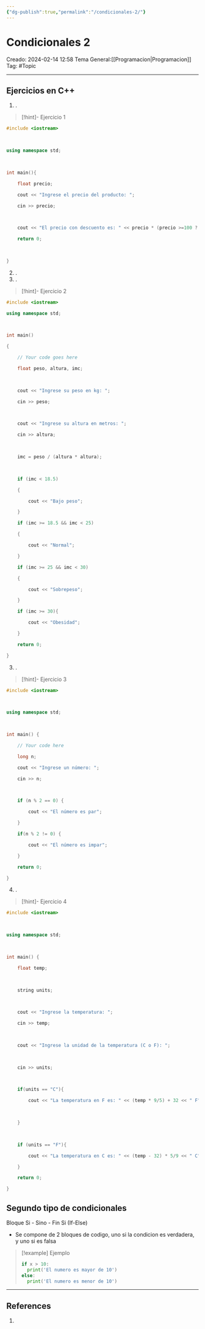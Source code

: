 ```yaml
---
{"dg-publish":true,"permalink":"/condicionales-2/"}
---
```



# Condicionales 2
Creado: 2024-02-14 12:58
Tema General:[[Programacion\|Programacion]]
Tag: #Topic


___
## Ejercicios en C++

1. .
 >[!hint]- Ejercicio 1
 >
<div class="transclusion internal-embed is-loaded"><div class="markdown-embed">



```cpp
#include <iostream>

  

using namespace std;

  

int main(){

    float precio;

    cout << "Ingrese el precio del producto: ";

    cin >> precio;

  

    cout << "El precio con descuento es: " << precio * (precio >=100 ? 0.9 : 1)  << endl;

    return 0;

  

}
```

</div></div>

 2. .
2. .
>[!hint]- Ejercicio 2
>
<div class="transclusion internal-embed is-loaded"><div class="markdown-embed">



```cpp
#include <iostream>

using namespace std;

  

int main()

{

    // Your code goes here

    float peso, altura, imc;

  

    cout << "Ingrese su peso en kg: ";

    cin >> peso;

  

    cout << "Ingrese su altura en metros: ";

    cin >> altura;

  

    imc = peso / (altura * altura);

  

    if (imc < 18.5)

    {

        cout << "Bajo peso";

    }

    if (imc >= 18.5 && imc < 25)

    {

        cout << "Normal";

    }

    if (imc >= 25 && imc < 30)

    {

        cout << "Sobrepeso";

    }

    if (imc >= 30){

        cout << "Obesidad";

    }

    return 0;

}
```

</div></div>

3. .
>[!hint]- Ejercicio 3
>
<div class="transclusion internal-embed is-loaded"><div class="markdown-embed">



```cpp
#include <iostream>

  

using namespace std;

  

int main() {

    // Your code here

    long n;

    cout << "Ingrese un número: ";

    cin >> n;

  

    if (n % 2 == 0) {

        cout << "El número es par";

    }

    if(n % 2 != 0) {

        cout << "El número es impar";

    }

    return 0;

}
```

</div></div>

4. .
>[!hint]- Ejercicio 4
>
<div class="transclusion internal-embed is-loaded"><div class="markdown-embed">



```cpp
#include <iostream>

  

using namespace std;

  

int main() {

    float temp;

  

    string units;

  

    cout << "Ingrese la temperatura: ";

    cin >> temp;

  

    cout << "Ingrese la unidad de la temperatura (C o F): ";

  

    cin >> units;

  

    if(units == "C"){

        cout << "La temperatura en F es: " << (temp * 9/5) + 32 << " F";

  

    }

  

    if (units == "F"){

        cout << "La temperatura en C es: " << (temp - 32) * 5/9 << " C";

    }

    return 0;

}
```

</div></div>


## Segundo tipo de condicionales

Bloque Si - Sino - Fin Si (If-Else)
- Se compone de 2 bloques de codigo, uno si  la condicion es verdadera, y uno si es falsa
>[!example] Ejemplo
>```py
>if x > 10:
>	print('El numero es mayor de 10')
>else:
>	print('El numero es menor de 10')
>```
___
## References
1.